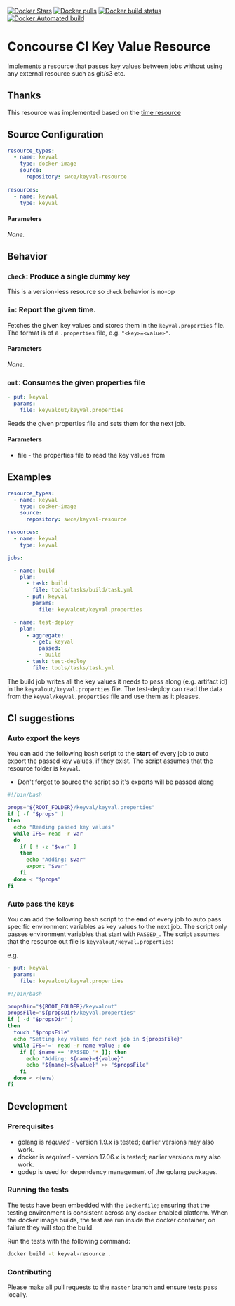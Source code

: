
[![Docker Stars](https://img.shields.io/docker/stars/swce/keyval-resource.svg?style=plastic)](https://registry.hub.docker.com/v2/repositories/swce/keyval-resource/stars/count/)
[![Docker pulls](https://img.shields.io/docker/pulls/swce/keyval-resource.svg?style=plastic)](https://registry.hub.docker.com/v2/repositories/swce/keyval-resource)
[![Docker build status](https://img.shields.io/docker/build/swce/keyval-resource.svg)](https://github.com/swce/keyval-resource)
[![Docker Automated build](https://img.shields.io/docker/automated/swce/keyval-resource.svg)](https://github.com/swce/keyval-resource)

# Concourse CI Key Value Resource

Implements a resource that passes key values between jobs without using any external resource such as git/s3 etc.

## Thanks

This resource was implemented based on the [time resource](https://github.com/concourse/time-resource)

## Source Configuration

``` YAML
resource_types:
  - name: keyval
    type: docker-image
    source:
      repository: swce/keyval-resource
      
resources:
  - name: keyval
    type: keyval
```

#### Parameters

*None.*

## Behavior

### `check`: Produce a single dummy key

This is a version-less resource so `check` behavior is no-op

### `in`: Report the given time.

Fetches the given key values and stores them in the `keyval.properties` file.
The format is of a `.properties` file, e.g. `"<key>=<value>"`.

#### Parameters

*None.*

### `out`: Consumes the given properties file

``` YAML
- put: keyval
  params:
    file: keyvalout/keyval.properties
```

Reads the given properties file and sets them for the next job.

#### Parameters
- file - the properties file to read the key values from

## Examples

```YAML
resource_types:
  - name: keyval
    type: docker-image
    source:
      repository: swce/keyval-resource

resources:
  - name: keyval
    type: keyval

jobs:

  - name: build
    plan:
      - task: build
        file: tools/tasks/build/task.yml
      - put: keyval
        params:
          file: keyvalout/keyval.properties

  - name: test-deploy
    plan:
      - aggregate:
        - get: keyval
          passed:
          - build
      - task: test-deploy
        file: tools/tasks/task.yml
```

The build job writes all the key values it needs to pass along (e.g. artifact id) in the `keyvalout/keyval.properties` file. 
The test-deploy can read the data from the `keyval/keyval.properties` file and use them as it pleases. 

## CI suggestions

### Auto export the keys

You can add the following bash script to the **start** of every job to auto export the passed key values, if they exist. 
The script assumes that the resource folder is `keyval`. 

* Don't forget to source the script so it's exports will be passed along

```bash
#!/bin/bash

props="${ROOT_FOLDER}/keyval/keyval.properties"
if [ -f "$props" ]
then
  echo "Reading passed key values"
  while IFS= read -r var
  do
    if [ ! -z "$var" ]
    then
      echo "Adding: $var"
      export "$var"
    fi
  done < "$props"
fi

```

### Auto pass the keys

You can add the following bash script to the **end** of every job to auto pass specific environment variables as key values to the next job. 
The script only passes environment variables that start with `PASSED_`. 
The script assumes that the resource out file is `keyvalout/keyval.properties`:

e.g. 
```YAML
- put: keyval
  params:
    file: keyvalout/keyval.properties
``` 

```bash
#!/bin/bash

propsDir="${ROOT_FOLDER}/keyvalout"
propsFile="${propsDir}/keyval.properties"
if [ -d "$propsDir" ]
then
  touch "$propsFile"
  echo "Setting key values for next job in ${propsFile}"
  while IFS='=' read -r name value ; do
    if [[ $name == 'PASSED_'* ]]; then
      echo "Adding: ${name}=${value}"
      echo "${name}=${value}" >> "$propsFile"
    fi
  done < <(env)
fi

```

## Development

### Prerequisites

* golang is *required* - version 1.9.x is tested; earlier versions may also
  work.
* docker is *required* - version 17.06.x is tested; earlier versions may also
  work.
* godep is used for dependency management of the golang packages.

### Running the tests

The tests have been embedded with the `Dockerfile`; ensuring that the testing
environment is consistent across any `docker` enabled platform. When the docker
image builds, the test are run inside the docker container, on failure they
will stop the build.

Run the tests with the following command:

```sh
docker build -t keyval-resource .
```

### Contributing

Please make all pull requests to the `master` branch and ensure tests pass
locally.
